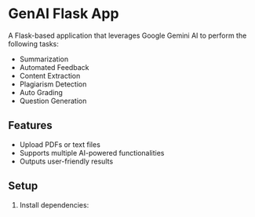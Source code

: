 # GenAI Flask App
A Flask-based application that leverages Google Gemini AI to perform the following tasks:
- Summarization
- Automated Feedback
- Content Extraction
- Plagiarism Detection
- Auto Grading
- Question Generation

## Features
- Upload PDFs or text files
- Supports multiple AI-powered functionalities
- Outputs user-friendly results

## Setup
1. Install dependencies:
